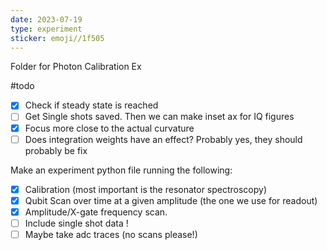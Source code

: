 ```yaml
---
date: 2023-07-19
type: experiment
sticker: emoji//1f505
---
```

Folder for Photon Calibration Ex

#todo
- [x] Check if steady state is reached
- [ ] Get Single shots saved. Then we can make inset ax for IQ figures
- [x] Focus more close to the actual curvature
- [ ] Does integration weights have an effect? Probably yes, they should probably be fix

Make an experiment python file running the following:
- [x] Calibration (most important is the resonator spectroscopy)
- [x] Qubit Scan over time at a given amplitude (the one we use for readout)
- [x]  Amplitude/X-gate frequency scan.
- [ ] Include single shot data ! 
- [ ] Maybe take adc traces (no scans please!)